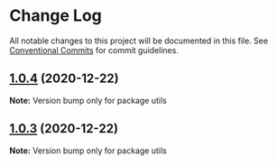 # Change Log

All notable changes to this project will be documented in this file.
See [Conventional Commits](https://conventionalcommits.org) for commit guidelines.

## [1.0.4](https://github.com/kkortes/quickstart/compare/v1.0.3...v1.0.4) (2020-12-22)

**Note:** Version bump only for package utils





## [1.0.3](https://github.com/kkortes/quickstart/compare/v1.0.2...v1.0.3) (2020-12-22)

**Note:** Version bump only for package utils
